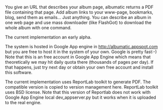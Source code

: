 You give an URL that describes your album page, albumatic returns a PDF file containing that page. Add album links to your www-page, bookmarks, blog, send them as emails... Just anything. You can describe an album in one web page and use mass downloader (like FlashGot) to download the whole album with one command.

The current implementation an early alpha.

The system is hosted in Google App engine in http://albumatic.appspot.com but you are free to host it in the system of your own. Google is pretty fast:-) Note that this is an free account in Google App Engine which means that theoretically we may hit daily quota there (thousands of pages per day). If that happens, just try next day or obtain your own free account and install this software.

The current implementation uses ReportLab toolkit to generate PDF. The compatible version is copied to version management here. ReportLab toolkit uses BSD license. Note that this version of Reportlab does not work with Google App Engine local dev\_appserver.py but it works when it is uploaded to the real engine.